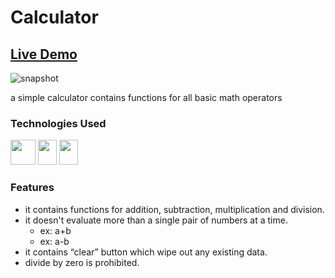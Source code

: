 # Calculator

## [Live Demo](https://rue281.github.io/Calculator/)



![snapshot](https://user-images.githubusercontent.com/22898745/182180685-05ae01c6-b128-4bd4-9b01-99f97aa7b73c.png)




a simple calculator contains functions for all basic math operators


### Technologies Used


[<img src="https://upload.wikimedia.org/wikipedia/commons/thumb/6/61/HTML5_logo_and_wordmark.svg/1200px-HTML5_logo_and_wordmark.svg.png" width="40" height="40"/>](https://www.w3.org/html/)
[<img src="https://upload.wikimedia.org/wikipedia/commons/thumb/d/d5/CSS3_logo_and_wordmark.svg/1200px-CSS3_logo_and_wordmark.svg.png" width="30" height="40"/>](https://developer.mozilla.org/en-US/docs/Web/CSS)
[<img src="https://upload.wikimedia.org/wikipedia/commons/thumb/d/d4/Javascript-shield.svg/397px-Javascript-shield.svg.png" width="30" height="40"/>](https://developer.mozilla.org/en-US/docs/Web/JavaScript)





### Features

- it contains functions for addition, subtraction, multiplication and division.
- it doesn't evaluate more than a single pair of numbers at a time.
  - ex: a+b
  - ex: a-b
- it contains “clear” button which wipe out any existing data.
- divide by zero is prohibited.
